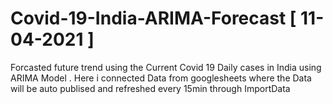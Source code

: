 # Covid-19-India-ARIMA-Forecast [ 11-04-2021 ]
Forcasted future trend using the Current Covid 19 Daily cases in India using ARIMA Model . 
Here i connected Data from googlesheets  where the Data will be auto publised and refreshed every 15min through ImportData
